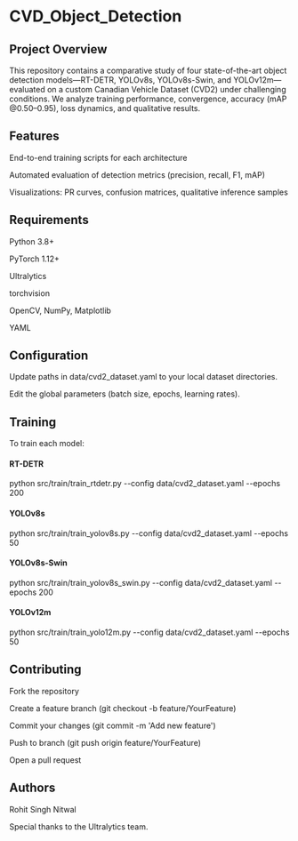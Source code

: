 # CVD_Object_Detection

## Project Overview

This repository contains a comparative study of four state-of-the-art object detection models—RT-DETR, YOLOv8s, YOLOv8s-Swin, and YOLOv12m—evaluated on a custom Canadian Vehicle Dataset (CVD2) under challenging conditions. We analyze training performance, convergence, accuracy (mAP @0.50–0.95), loss dynamics, and qualitative results.


## Features

End-to-end training scripts for each architecture

Automated evaluation of detection metrics (precision, recall, F1, mAP)

Visualizations: PR curves, confusion matrices, qualitative inference samples

## Requirements

Python 3.8+

PyTorch 1.12+

Ultralytics 

torchvision

OpenCV, NumPy, Matplotlib

YAML


## Configuration

Update paths in data/cvd2_dataset.yaml to your local dataset directories.

Edit the global parameters (batch size, epochs, learning rates).

## Training

To train each model:

#### RT-DETR
python src/train/train_rtdetr.py --config data/cvd2_dataset.yaml --epochs 200

#### YOLOv8s
python src/train/train_yolov8s.py --config data/cvd2_dataset.yaml --epochs 50

#### YOLOv8s-Swin
python src/train/train_yolov8s_swin.py --config data/cvd2_dataset.yaml --epochs 200

#### YOLOv12m
python src/train/train_yolo12m.py --config data/cvd2_dataset.yaml --epochs 50



## Contributing

Fork the repository

Create a feature branch (git checkout -b feature/YourFeature)

Commit your changes (git commit -m 'Add new feature')

Push to branch (git push origin feature/YourFeature)

Open a pull request


## Authors 

Rohit Singh Nitwal

Special thanks to the Ultralytics team.

